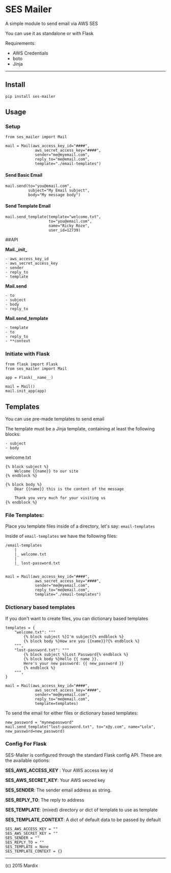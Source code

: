 # SES Mailer

A simple module to send email via AWS SES 

You can use it as standalone or with Flask

Requirements:

- AWS Credentials
- boto
- Jinja

---

## Install

    pip install ses-mailer

## Usage

### Setup

    from ses_mailer import Mail

    mail = Mail(aws_access_key_id="####",
                 aws_secret_access_key="####",
                 sender="me@myemail.com",
                 reply_to="me@email.com",
                 template="./email-templates")
                 
#### Send Basic Email

    mail.send(to="you@email.com",
              subject="My Email subject",
              body="My message body")
              
#### Send Template Email

    mail.send_template(template="welcome.txt", 
                       to="you@email.com", 
                       name="Ricky Roze", 
                       user_id=12739)
     

##API

**Mail.\__init__**

	- aws_access_key_id
	- aws_secret_access_key
	- sender
	- reply_to
	- template
	
**Mail.send**

	- to
	- subject
	- body
	- reply_to
		
**Mail.send_template**

	- template
	- to
	- reply_to
	- **context	
     
     
### Initiate with Flask

    from flask import Flask
    from ses_mailer import Mail

    app = Flask(__name__)

    mail = Mail()
    mail.init_app(app)


## Templates

You can use pre-made templates to send email

The template must be a Jinja template, containing at least the following blocks:

    - subject
    - body
    

welcome.txt

    {% block subject %}
        Welcome {{name}} to our site 
    {% endblock %}

    {% block body %}
        Dear {{name}} this is the content of the message 
        
        Thank you very much for your visiting us
    {% endblock %}


### File Templates:

Place you template files inside of a directory, let's say: `email-templates`

Inside of `email-templates` we have the following files:

    /email-templates
        |
        |_ welcome.txt
        |
        |_ lost-password.txt
        
        
    mail = Mail(aws_access_key_id="####",
                 aws_secret_access_key="####",
                 sender="me@myemail.com",
                 reply_to="me@email.com",
                 template="./email-templates")

### Dictionary based templates

If you don't want to create files, you can dictionary based templates

    templates = {
        "welcome.txt": """
            {% block subject %}I'm subject{% endblock %}
            {% block body %}How are you {{name}}?{% endblock %}
        """,
        "lost-password.txt": """
            {% block subject %}Lost Password{% endblock %}
            {% block body %}Hello {{ name }}. 
            Here's your new password: {{ new_password }} 
            {% endblock %}
        """,    
    }
    
    mail = Mail(aws_access_key_id="####",
                 aws_secret_access_key="####",
                 sender="me@myemail.com",
                 reply_to="me@email.com",
                 template=templates)

To send the email for either files or dictionary based templates:
    
    new_password = "mynewpassword"
    mail.send_template("lost-password.txt", to="x@y.com", name="Lolo", new_password=new_password)

### Config For Flask

SES-Mailer is configured through the standard Flask config API.
These are the available options:

**SES_AWS_ACCESS_KEY** : Your AWS access key id

**SES_AWS_SECRET_KEY**: Your AWS secred key

**SES_SENDER**: The sender email address as string.

**SES_REPLY_TO**: The reply to address

**SES_TEMPLATE**: (mixed) directory or dict of template to use as template

**SES_TEMPLATE_CONTEXT**: A dict of default data to be passed by default

    SES_AWS_ACCESS_KEY = ""
    SES_AWS_SECRET_KEY = ""
    SES_SENDER = ""
    SES_REPLY_TO = ""
    SES_TEMPLATE = None
    SES_TEMPLATE_CONTEXT = {}


---

(c) 2015 Mardix

